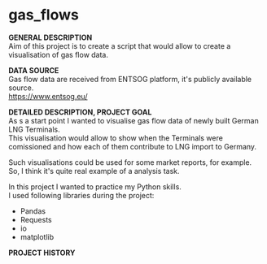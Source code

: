 # gas_flows
**GENERAL DESCRIPTION**  
Aim of this project is to create a script that would allow to create a visualisation of gas flow data.

**DATA SOURCE**  
Gas flow data are received from ENTSOG platform, it's publicly available source.  
https://www.entsog.eu/

**DETAILED DESCRIPTION, PROJECT GOAL**  
As s a start point I wanted to visualise gas flow data of newly built German LNG Terminals.  
This visualisation would allow to show when the Terminals were comissioned and how each of them contribute to LNG import to Germany.  

Such visualisations could be used for some market reports, for example.  
So, I think it's quite real example of a analysis task.  

In this project I wanted to practice my Python skills.  
I used following libraries during the project:  
- Pandas  
- Requests  
- io  
- matplotlib  

**PROJECT HISTORY**  


